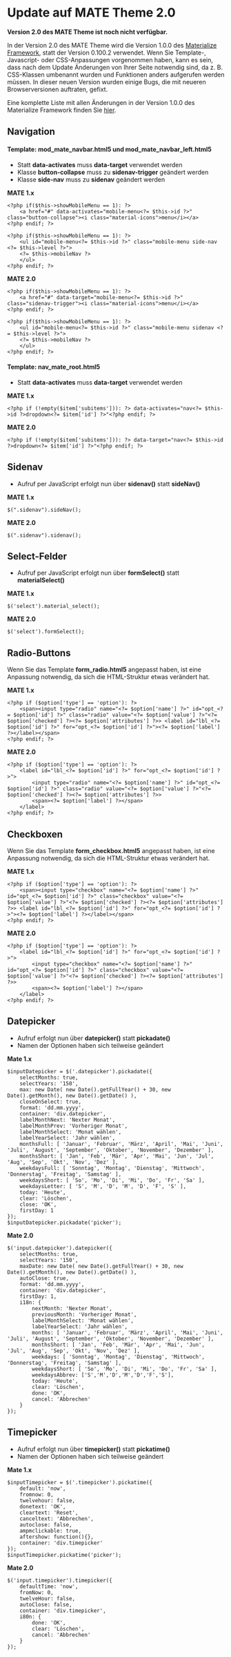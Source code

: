 
# Update auf MATE Theme 2.0

**Version 2.0 des MATE Theme ist noch nicht verfügbar.**

In der Version 2.0 des MATE Theme wird die Version 1.0.0 des [Materialize Framework](https://materializecss.com), statt der Version 0.100.2 verwendet. Wenn Sie Template-, Javascript- oder CSS-Anpassungen vorgenommen haben, kann es sein, dass nach dem Update Änderungen von Ihrer Seite notwendig sind, da z. B. CSS-Klassen umbenannt wurden und Funktionen anders aufgerufen werden müssen. In dieser neuen Version wurden einige Bugs, die mit neueren Browserversionen auftraten, gefixt.

Eine komplette Liste mit allen Änderungen in der Version 1.0.0 des Materialize Framework finden Sie [hier](https://github.com/Dogfalo/materialize/blob/v1-dev/v1-upgrade-guide.md).

## Navigation

#### Template: mod_mate_navbar.html5 und mod_mate_navbar_left.html5

- Statt **data-activates** muss **data-target** verwendet werden
- Klasse **button-collapse** muss zu **sidenav-trigger** geändert werden
- Klasse **side-nav** muss zu **sidenav** geändert werden

**MATE 1.x**

```
<?php if($this->showMobileMenu == 1): ?>
    <a href="#" data-activates="mobile-menu<?= $this->id ?>" class="button-collapse"><i class="material-icons">menu</i></a>
<?php endif; ?>

<?php if($this->showMobileMenu == 1): ?>
    <ul id="mobile-menu<?= $this->id ?>" class="mobile-menu side-nav <?= $this->level ?>">
    <?= $this->mobileNav ?>
    </ul>
<?php endif; ?>
```

**MATE 2.0**

```
<?php if($this->showMobileMenu == 1): ?>
    <a href="#" data-target="mobile-menu<?= $this->id ?>" class="sidenav-trigger"><i class="material-icons">menu</i></a>
<?php endif; ?>

<?php if($this->showMobileMenu == 1): ?>
    <ul id="mobile-menu<?= $this->id ?>" class="mobile-menu sidenav <?= $this->level ?>">
    <?= $this->mobileNav ?>
    </ul>
<?php endif; ?>
```  

#### Template: nav_mate_root.html5

- Statt **data-activates** muss **data-target** verwendet werden

**MATE 1.x**

```
<?php if (!empty($item['subitems'])): ?> data-activates="nav<?= $this->id ?>dropdown<?= $item['id'] ?>"<?php endif; ?>
```

**MATE 2.0**

```
<?php if (!empty($item['subitems'])): ?> data-target="nav<?= $this->id ?>dropdown<?= $item['id'] ?>"<?php endif; ?>
```

## Sidenav

- Aufruf per JavaScript erfolgt nun über **sidenav()** statt **sideNav()**

**MATE 1.x**

`
$(".sidenav").sideNav();
`

**MATE 2.0**

`
$(".sidenav").sidenav();
`

## Select-Felder

- Aufruf per JavaScript erfolgt nun über **formSelect()** statt **materialSelect()**

**MATE 1.x**

`
$('select').material_select();
`

**MATE 2.0**

`
$('select').formSelect();
`

## Radio-Buttons

Wenn Sie das Template **form_radio.html5** angepasst haben, ist eine Anpassung notwendig, da sich die HTML-Struktur etwas verändert hat.

**MATE 1.x**

```
<?php if ($option['type'] == 'option'): ?>
    <span><input type="radio" name="<?= $option['name'] ?>" id="opt_<?= $option['id'] ?>" class="radio" value="<?= $option['value'] ?>"<?= $option['checked'] ?><?= $option['attributes'] ?>> <label id="lbl_<?= $option['id'] ?>" for="opt_<?= $option['id'] ?>"><?= $option['label'] ?></label></span>
<?php endif; ?>
```

**MATE 2.0**


```
<?php if ($option['type'] == 'option'): ?>
    <label id="lbl_<?= $option['id'] ?>" for="opt_<?= $option['id'] ?>">
        <input type="radio" name="<?= $option['name'] ?>" id="opt_<?= $option['id'] ?>" class="radio" value="<?= $option['value'] ?>"<?= $option['checked'] ?><?= $option['attributes'] ?>>
        <span><?= $option['label'] ?></span>
    </label>
<?php endif; ?>
```

## Checkboxen

Wenn Sie das Template **form_checkbox.html5** angepasst haben, ist eine Anpassung notwendig, da sich die HTML-Struktur etwas verändert hat.

**MATE 1.x**

```
<?php if ($option['type'] == 'option'): ?>
    <span><input type="checkbox" name="<?= $option['name'] ?>" id="opt_<?= $option['id'] ?>" class="checkbox" value="<?= $option['value'] ?>"<?= $option['checked'] ?><?= $option['attributes'] ?>> <label id="lbl_<?= $option['id'] ?>" for="opt_<?= $option['id'] ?>"><?= $option['label'] ?></label></span>
<?php endif; ?>
```

**MATE 2.0**


```
<?php if ($option['type'] == 'option'): ?>
    <label id="lbl_<?= $option['id'] ?>" for="opt_<?= $option['id'] ?>">
        <input type="checkbox" name="<?= $option['name'] ?>" id="opt_<?= $option['id'] ?>" class="checkbox" value="<?= $option['value'] ?>"<?= $option['checked'] ?><?= $option['attributes'] ?>>
        <span><?= $option['label'] ?></span>
    </label>
<?php endif; ?>
```

## Datepicker

- Aufruf erfolgt nun über **datepicker()** statt **pickadate()**
- Namen der Optionen haben sich teilweise geändert

**Mate 1.x**

```
$inputDatepicker = $('.datepicker').pickadate({
    selectMonths: true,
    selectYears: '150',
    max: new Date( new Date().getFullYear() + 30, new Date().getMonth(), new Date().getDate() ),
    closeOnSelect: true,
    format: 'dd.mm.yyyy',
    container: 'div.datepicker',
    labelMonthNext: 'Nexter Monat',
    labelMonthPrev: 'Vorheriger Monat',
    labelMonthSelect: 'Monat wählen',
    labelYearSelect: 'Jahr wählen',
    monthsFull: [ 'Januar', 'Februar', 'März', 'April', 'Mai', 'Juni', 'Juli', 'August', 'September', 'Oktober', 'November', 'Dezember' ],
    monthsShort: [ 'Jan', 'Feb', 'Mär', 'Apr', 'Mai', 'Jun', 'Jul', 'Aug', 'Sep', 'Okt', 'Nov', 'Dez' ],
    weekdaysFull: [ 'Sonntag', 'Montag', 'Dienstag', 'Mittwoch', 'Donnerstag', 'Freitag', 'Samstag' ],
    weekdaysShort: [ 'So', 'Mo', 'Di', 'Mi', 'Do', 'Fr', 'Sa' ],
    weekdaysLetter: [ 'S', 'M', 'D', 'M', 'D', 'F', 'S' ],
    today: 'Heute',
    clear: 'Löschen',
    close: 'OK',
    firstDay: 1
});
$inputDatepicker.pickadate('picker');
```

**Mate 2.0**

```
$('input.datepicker').datepicker({
    selectMonths: true,
    selectYears: '150',
    maxDate: new Date( new Date().getFullYear() + 30, new Date().getMonth(), new Date().getDate() ),
    autoClose: true,
    format: 'dd.mm.yyyy',
    container: 'div.datepicker',
    firstDay: 1,
    i18n: {
        nextMonth: 'Nexter Monat',
        previousMonth: 'Vorheriger Monat',
        labelMonthSelect: 'Monat wählen',
        labelYearSelect: 'Jahr wählen',
        months: [ 'Januar', 'Februar', 'März', 'April', 'Mai', 'Juni', 'Juli', 'August', 'September', 'Oktober', 'November', 'Dezember' ],
        monthsShort: [ 'Jan', 'Feb', 'Mär', 'Apr', 'Mai', 'Jun', 'Jul', 'Aug', 'Sep', 'Okt', 'Nov', 'Dez' ],
        weekdays: [ 'Sonntag', 'Montag', 'Dienstag', 'Mittwoch', 'Donnerstag', 'Freitag', 'Samstag' ],
        weekdaysShort: [ 'So', 'Mo', 'Di', 'Mi', 'Do', 'Fr', 'Sa' ],
        weekdaysAbbrev: ['S','M','D','M','D','F','S'],
        today: 'Heute',
        clear: 'Löschen',
        done: 'OK',
        cancel: 'Abbrechen'
    }
});
```

## Timepicker

- Aufruf erfolgt nun über **timepicker()** statt **pickatime()**
- Namen der Optionen haben sich teilweise geändert

**Mate 1.x**

```
$inputTimepicker = $('.timepicker').pickatime({
    default: 'now',
    fromnow: 0, 
    twelvehour: false,
    donetext: 'OK',
    cleartext: 'Reset',
    canceltext: 'Abbrechen',
    autoclose: false,
    ampmclickable: true,
    aftershow: function(){},
    container: 'div.timepicker'
});
$inputTimepicker.pickatime('picker');
```

**Mate 2.0**

```
$('input.timepicker').timepicker({
    defaultTime: 'now',
    fromNow: 0,
    twelveHour: false,
    autoClose: false,
    container: 'div.timepicker',
    i80n: {
        done: 'OK',
        clear: 'Löschen',
        cancel: 'Abbrechen'
    }
});
```


